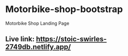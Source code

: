 # Motorbike-shop-bootstrap
Motorbike Shop Landing Page
## Live link: https://stoic-swirles-2749db.netlify.app/
